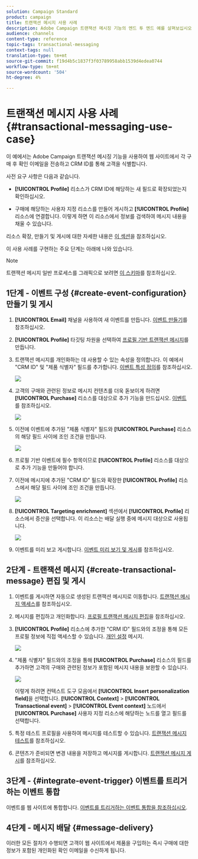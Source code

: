 ```yaml
---
solution: Campaign Standard
product: campaign
title: 트랜잭션 메시지 사용 사례
description: Adobe Campaign 트랜잭션 메시징 기능의 엔드 투 엔드 예를 살펴보십시오.
audience: channels
content-type: reference
topic-tags: transactional-messaging
context-tags: null
translation-type: tm+mt
source-git-commit: f19d4b5c1837f3f03789958abb1539d4edea0744
workflow-type: tm+mt
source-wordcount: '504'
ht-degree: 4%

---
```



# 트랜잭션 메시지 사용 사례 {#transactional-messaging-use-case}

이 예에서는 Adobe Campaign 트랜잭션 메시징 기능을 사용하여 웹 사이트에서 각 구매 후 확인 이메일을 전송하고 CRM ID를 통해 고객을 식별합니다.

사전 요구 사항은 다음과 같습니다.

* **[!UICONTROL Profile]** 리소스가 CRM ID에 해당하는 새 필드로 확장되었는지 확인하십시오.

* 구매에 해당하는 사용자 지정 리소스를 만들어 게시하고 **[!UICONTROL Profile]** 리소스에 연결합니다. 이렇게 하면 이 리소스에서 정보를 검색하여 메시지 내용을 채울 수 있습니다.

리소스 확장, 만들기 및 게시에 대한 자세한 내용은 [이 섹션](../../developing/using/key-steps-to-add-a-resource.md)을 참조하십시오.

이 사용 사례를 구현하는 주요 단계는 아래에 나와 있습니다.

>[!NOTE]
>
>트랜잭션 메시지 일반 프로세스를 그래픽으로 보려면 [이 스키마](../../channels/using/getting-started-with-transactional-msg.md#key-steps)를 참조하십시오.

## 1단계 - 이벤트 구성 {#create-event-configuration} 만들기 및 게시

1. **[!UICONTROL Email]** 채널을 사용하여 새 이벤트를 만듭니다. [이벤트 만들기](../../channels/using/configuring-transactional-event.md#creating-an-event)를 참조하십시오.

1. **[!UICONTROL Profile]** 타깃팅 차원을 선택하여 [프로필 기반 트랜잭션 메시지](../../channels/using/configuring-transactional-event.md#profile-based-transactional-messages)를 만듭니다.

1. 트랜잭션 메시지를 개인화하는 데 사용할 수 있는 속성을 정의합니다. 이 예에서 &quot;CRM ID&quot; 및 &quot;제품 식별자&quot; 필드를 추가합니다. [이벤트 특성 정의](../../channels/using/configuring-transactional-event.md#defining-the-event-attributes)를 참조하십시오.

   ![](assets/message-center_usecase1.png)

1. 고객의 구매와 관련된 정보로 메시지 컨텐츠를 더욱 돋보이게 하려면 **[!UICONTROL Purchase]** 리소스를 대상으로 추가 기능을 만드십시오. [이벤트 ](../../channels/using/configuring-transactional-event.md#enriching-the-transactional-message-content)를 참조하십시오.

   ![](assets/message-center_usecase2.png)

1. 이전에 이벤트에 추가된 &quot;제품 식별자&quot; 필드와 **[!UICONTROL Purchase]** 리소스의 해당 필드 사이에 조인 조건을 만듭니다.

   ![](assets/message-center_usecase3.png)

1. 프로필 기반 이벤트에 필수 항목이므로 **[!UICONTROL Profile]** 리소스를 대상으로 추가 기능을 만들어야 합니다.

1. 이전에 메시지에 추가된 &quot;CRM ID&quot; 필드와 확장한 **[!UICONTROL Profile]** 리소스에서 해당 필드 사이에 조인 조건을 만듭니다.<!--What's the purpose to have created a CRM ID for this event and to have the CRM ID as a join condition? could it be any other field provided you created it in the event?-->

   ![](assets/message-center_usecase4.png)

1. **[!UICONTROL Targeting enrichment]** 섹션에서 **[!UICONTROL Profile]** 리소스에서 증산을 선택합니다. 이 리소스는 배달 실행 중에 메시지 대상으로 사용됩니다.

   ![](assets/message-center_usecase5.png)

1. 이벤트를 미리 보고 게시합니다. [이벤트 미리 보기 및 게시](../../channels/using/publishing-transactional-event.md#previewing-and-publishing-the-event)를 참조하십시오.

## 2단계 - 트랜잭션 메시지 {#create-transactional-message} 편집 및 게시

1. 이벤트를 게시하면 자동으로 생성된 트랜잭션 메시지로 이동합니다. [트랜잭션 메시지 액세스](../../channels/using/editing-transactional-message.md#accessing-transactional-messages)를 참조하십시오.

1. 메시지를 편집하고 개인화합니다. [프로필 트랜잭션 메시지 편집](../../channels/using/editing-transactional-message.md#editing-profile-transactional-message)을 참조하십시오.

1. **[!UICONTROL Profile]** 리소스에 추가한 &quot;CRM ID&quot; 필드와의 조정을 통해 모든 프로필 정보에 직접 액세스할 수 있습니다. [개인 설정](../../designing/using/personalization.md#inserting-a-personalization-field) 메시지.

   ![](assets/message-center_usecase6.png)

1. &quot;제품 식별자&quot; 필드와의 조정을 통해 **[!UICONTROL Purchase]** 리소스의 필드를 추가하면 고객의 구매와 관련된 정보가 포함된 메시지 내용을 보완할 수 있습니다.

   ![](assets/message-center_usecase7.png)

   이렇게 하려면 컨텍스트 도구 모음에서 **[!UICONTROL Insert personalization field]**&#x200B;을 선택합니다. **[!UICONTROL Context]** > **[!UICONTROL Transactional event]** > **[!UICONTROL Event context]** 노드에서 **[!UICONTROL Purchase]** 사용자 지정 리소스에 해당하는 노드를 열고 필드를 선택합니다.

1. 특정 테스트 프로필을 사용하여 메시지를 테스트할 수 있습니다. [트랜잭션 메시지 테스트](../../channels/using/testing-transactional-message.md#testing-a-transactional-message)를 참조하십시오.

1. 콘텐츠가 준비되면 변경 내용을 저장하고 메시지를 게시합니다. [트랜잭션 메시지 게시](../../channels/using/publishing-transactional-message.md#publishing-a-transactional-message)를 참조하십시오.

## 3단계 - {#integrate-event-trigger} 이벤트를 트리거하는 이벤트 통합

이벤트를 웹 사이트에 통합합니다. [이벤트를 트리거하는 이벤트 통합을 참조하십시오](../../channels/using/getting-started-with-transactional-msg.md#integrate-event-trigger).

## 4단계 - 메시지 배달 {#message-delivery}

이러한 모든 절차가 수행되면 고객이 웹 사이트에서 제품을 구입하는 즉시 구매에 대한 정보가 포함된 개인화된 확인 이메일을 수신하게 됩니다.